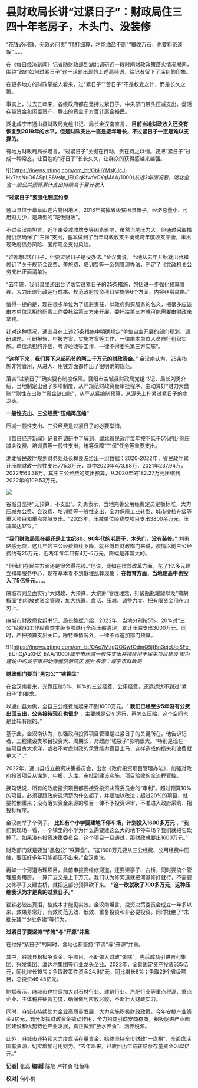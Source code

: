 # 县财政局长讲“过紧日子”：财政局住三四十年老房子，木头门、没装修

“花钱必问效、无效必问责”“精打细算，才能油盐不断”“粮收万石，也要粗茶淡饭”……

在《每日经济新闻》记者随财政部到湖北调研近一段时间财政政策落实情况期间，围绕“政府如何过紧日子”这一话题出现的上述高频词，给记者留下了深刻的印象。

在更多地方的财政掌舵人看来，过“紧日子”“苦日子”不是权宜之计，而是长久之策。

事实上，过去五年来，各级政府都在坚持过紧日子，中央部门带头压减支出，盘活存量资金和闲置资产，腾出的资金千方百计惠企裕民。

湖北咸宁市通山县财政局党组书记、局长金汉南直言，
**目前当地财政收入还没有恢复到2019年的水平，但是财政支出一直是逐年增长，不过紧日子一定是难以支撑的。**

有地方财政局局长坦言，“过紧日子”关键在行动，贵在持之以恒。要把“紧日子”过成一种常态，让百姓的“好日子”长长久久，让群众的获得感越来越强。

![](https://inews.gtimg.com/om_bt/ObHYMsKJcJ-
Hx7hsNuO6ASpL86VsIp_lELGqKfwfvOYqMAA/1000)_从近3年情况看，湖北全省一般公共预算累计支出持续高于累计收入_

**“过紧日子”要强化制度约束**

通山县位于幕阜山连片特困地区，2018年摘掉省级贫困县帽子，经济总量小、可用财力少，是典型的“吃饭财政”。

不过金汉南坦言，近年来受减收增支等因素影响，虽然当地压力大，但通过采取措施仍然确保了“三保”支出，基本做到了当年财政收支平衡或跨年度收支平衡，未出现政府债务风险、国库现金支付风险。

“谁都想过好日子，但要过紧日子是没办法。”金汉南说，当地从去年开始就出台和修订了关于规范会议费、差旅费、培训费等一系列管理办法，制定了《党政机关公务支出正面清单》。

“去年底，我们县里还出台了落实过紧日子的25条措施，包括进一步强化预算管理、大力压缩行政运行成本、规范政府投资项目实施等6个方面，内容非常具体。”

值得一提的是，现在很多单位为了规避责任，以政府购买服务的名义，把很多应该由本单位承担的职责工作委托给第三方来开展，委托给第三方就可能需要由财政来拿钱。

针对这种情况，通山县在上述25条措施中明确规定“单位自主开展的部门规划、调研课题、可研报告、申报方案、实施方案等工作，一律由本单位人员自行组织实施。单位承担的评估、考评验收等工作，一律不得委托第三方实施”。

**“这样下来，我们算下来起码节约两三千万元的财政资金。”** 金汉南认为，25条措施非常管用，从进人、用钱方面都作出了很明确的规范。

落实“过紧日子”确实要有制度保障。襄阳市谷城县财政局党组书记、局长刘勇介绍，当地制定出台了多项制度，从严规范财政资金审批程序，主动算好“财力大盘账”“刚性支出账”“资金缺口账”，从严从紧编制预算，从源头上拧紧过紧日子的水龙头。

**一般性支出、三公经费“压缩再压缩”**

压减一般性支出、三公经费是过紧日子的必要举措。

《每日经济新闻》记者在调研中了解到，湖北省民政厅每年按不低于5%的比例压减会议费、培训费等一般性支出，统筹保障“三保”任务等重要支出。

湖北省民政厅规划财务处处长程良波给出一组数据：2020-2022年，省民政厅累计压缩财政一般性支出775.3万元，其中2020年473.98万，2021年237.94万，2022年63.38万。其中三公经费的支出预算，从2020年的182.27万元压缩到2022年的109.53万元。

![](https://inews.gtimg.com/om_bt/OiTiTjaOru41kDZz0RR2Pb8x7tY6AG0jOaltKMYHPuyvkAA/1000)

谷城县坚持“无预算，不支出”。刘勇表示，当地完善公用经费定员定额标准，大力压减办公费、会议费、培训费等一般性支出，全力保障工业转型、城市提档升级等重大项目和重点领域支出。“2023年，压减单位经费类项目支出3800余万元，压减率达17%。”

**“我们财政局现在都还是上世纪80、90年代的老房子，木头门，没有装修。”**
刘勇略感无奈，这几年的三公经费持续下降，就谷城县财政部门来说，疫情以前三公经费约有25万元，近两年每年只有4万-5万元，降幅是非常大的。

“但我们在民生方面还是很舍得花钱。”他说，比如在殡葬改革方面，花了1亿多元建立殡葬服务中心，现在基本看不到散埋乱葬现象；
**在教育方面，当地建高中也投入了5亿多元……**

麻城市则全面实行“大财政、大预算、大统筹”管理理念，打破瓶瓶罐罐以及“撒胡椒面”的粗放式资金管理，加大统筹、盘活、压减、调整力度，把有限资金用在刀刃上。

麻城市财政局党组书记、局长鲍斌介绍，2022年，当地分别按5%、20%对“三公”经费和工作经费类本级专项进行全面压缩清理，累计压缩支出3000万元。同时，严把预算支出关口，除特殊情况外，一律不再追加部门预算。

![](https://inews.gtimg.com/om_bt/OAc7MzgQOQwfOdmQ5jfBn3ejcUciSFe-
_EUhQjAuXHZ_EAA/1000)_咸宁市压减一般性支出并持续用于民生项目建设 图为建设中的咸宁市妇幼保健院新院区 图片来源：咸宁市财政局_

**财政部门要当“黑包公”“铁算盘”**

在金汉南看来，光靠压缩5%、10%的三公经费、公用经费，还远远达不到过“紧日子”的要求。

以通山县为例，全县三公经费加起来不到1000万元。“ **我们已经至少5年没有公费出国支出，公务接待现在也很少**
，主要就是公车运行，再怎么压缩，这个空间也是比较有限的。”

基于此，金汉南认为，加强政府投资项目管理是过紧日子的关键所在。他告诉记者，工程建设类项目投资大、周期长，对政府“钱袋子”影响很大。“特别是现在一些项目贪大求洋，或者不考虑财政的承受能力盲目上马，这样造成的损失和浪费就更大了。”

2022年，通山县成立投资决策委员会，出台《政府投资项目管理办法》，加强对政府投资项目从谋划、申报、入库、审批到建设实施、项目验收的全流程管控。

换句话说，所有的政府投资项目都要接受投资决策委员会的“审判”。超过预算10%的项目，必须要跟政府说清楚为什么超了，并要加以改进；超过20%的项目，就要推倒重来；没有落实资金来源的项目一律不予投资评审，不准进入政府采购、招投标程序。

金汉南举了个例子。 **比如有个小学要建地下停车场，计划投入1600多万元**
，“我们到现场一看，一个镇里的小学为什么需要建这么大的地下停车场？我们就把它砍掉了。如果没有投资决策委员会，这个项目一旦通过，那财政就要出1600万元。”

财政部门就是要当“黑包公”“铁算盘”。“这1600万元要从三公经费、公用经费中压缩，要压好多年可能都压不出来。”金汉南说。

再如一个河道治理项目，此前申报要维修河道，还要建亭子、古桥，同时要搞个管理服务用房，一算开支又是上千万元。我们认为修河道就把河道修好就行，不需要又修亭子又建古桥，就把这部分预算砍下来。
**“这一砍就砍了700多万元，这种压缩我认为才是真的过紧日子。”**

锱铢必较出真招，控成本才能见实效。金汉南坦言，投资决策委员会成立一年多以来，效果非常好，有效防范无效、低效、重复投资和非必要投资，同时杜绝了“未批先建”“少批多建”等行为。

**过紧日子要坚持“节流”与“开源”并重**

在过好“紧日子”的同时，各地也都坚持“节流”与“开源”并重。

其中，谷城县积极争资金、争项目，不断做大财政“蛋糕”，先后成功引进吉利集团、兴发集团、潘达尔集团等行业龙头企业。2022年，全县固定资产投资335亿元，同比增长19%；争取政策性资金24.6亿元，同比增长8%；争取29个省级项目，总投资46.45亿元。

鲍斌表示，麻城市也持续加大对石材行业、建筑行业、汽配行业等重点税源、重点企业、主体税种征管力度，确保做到应收尽收，不断壮大财政实力。

同时，麻城市持续助力企业高质量发展，大力实施积极财政政策，今年安排产业资金2亿元，充分发挥财政资金撬动作用，全力招商引商安商稳商，积极促进产业园区建设和优势特色产业发展，真正做到“放水养鱼”、涵养税源。

此外，麻城市还持续大力度盘活存量资金，始终坚持全市财政“一盘棋”，全面盘活国有资源，切实增加可用财力。“去年以来，已收回历年结转结余存量资金0.82亿元。”

**记者|** 张蕊 **编辑|** 陈旭 卢祥勇 杜恒峰

**校对|** 何小桃

